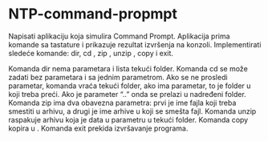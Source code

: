 # NTP-command-propmpt

Napisati aplikaciju koja simulira Command Prompt. Aplikacija prima komande sa tastature i prikazuje rezultat izvršenja na konzoli. Implementirati sledeće komande: dir, cd <folder>, zip <fajl> <arhiva>, unzip <arhiva>, copy <stari fajl> <novi fajl>  i exit. 

Komanda dir nema parametara i lista tekući folder. 
Komanda cd se može zadati bez parametara i sa jednim parametrom. Ako se ne prosledi parametar, komanda vraća tekući folder, ako ima parametar, to je folder u koji treba preći. Ako je parameter “..” onda se prelazi u nadređeni folder. 
Komanda zip ima dva obavezna parametra: prvi je ime fajla koji treba smestiti u arhivu, a drugi je ime arhive u koji se smešta fajl.
Komanda unzip raspakuje arhivu koja je data u parametru u tekući folder.
Komanda copy kopira <stari fajl> u <novi fajl>.
Komanda exit prekida izvršavanje programa.
